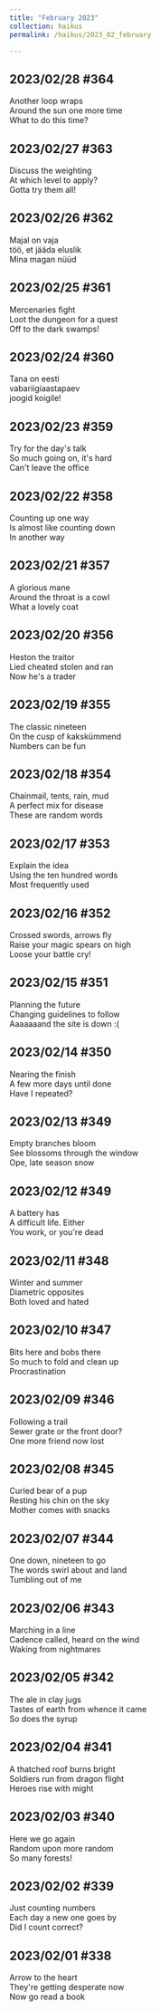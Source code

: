 ```yaml
---
title: "February 2023"
collection: haikus
permalink: /haikus/2023_02_february

---
```

## 2023/02/28 #364
Another loop wraps \
Around the sun one more time \
What to do this time?

## 2023/02/27 #363
Discuss the weighting \
At which level to apply? \
Gotta try them all!

## 2023/02/26 #362
Majal on vaja \
töö, et jääda eluslik \
Mina magan nüüd

## 2023/02/25 #361
Mercenaries fight \
Loot the dungeon for a quest \
Off to the dark swamps!

## 2023/02/24 #360
Tana on eesti \
vabariigiaastapaev \
joogid koigile!

## 2023/02/23 #359
Try for the day's talk \
So much going on, it's hard \
Can't leave the office

## 2023/02/22 #358
Counting up one way \
Is almost like counting down \
In another way

## 2023/02/21 #357
A glorious mane \
Around the throat is a cowl \
What a lovely coat

## 2023/02/20 #356
Heston the traitor \
Lied cheated stolen and ran \
Now he's a trader

## 2023/02/19 #355
The classic nineteen \
On the cusp of kakskümmend \
Numbers can be fun

## 2023/02/18 #354
Chainmail, tents, rain, mud \
A perfect mix for disease \
These are random words

## 2023/02/17 #353
Explain the idea \
Using the ten hundred words \
Most frequently used

## 2023/02/16 #352
Crossed swords, arrows fly \
Raise your magic spears on high \
Loose your battle cry!

## 2023/02/15 #351
Planning the future \
Changing guidelines to follow \
Aaaaaaand the site is down :(

## 2023/02/14 #350
Nearing the finish \
A few more days until done \
Have I repeated?

## 2023/02/13 #349
Empty branches bloom \
See blossoms through the window \
Ope, late season snow

## 2023/02/12 #349
A battery has \
A difficult life. Either \
You work, or you're dead

## 2023/02/11 #348
Winter and summer \
Diametric opposites \
Both loved and hated

## 2023/02/10 #347
Bits here and bobs there \
So much to fold and clean up \
Procrastination

## 2023/02/09 #346
Following a trail \
Sewer grate or the front door? \
One more friend now lost

## 2023/02/08 #345
Curled bear of a pup \
Resting his chin on the sky \
Mother comes with snacks

## 2023/02/07 #344
One down, nineteen to go \
The words swirl about and land \
Tumbling out of me

## 2023/02/06 #343
Marching in a line \
Cadence called, heard on the wind \
Waking from nightmares

## 2023/02/05 #342
The ale in clay jugs \
Tastes of earth from whence it came \
So does the syrup

## 2023/02/04 #341
A thatched roof burns bright \
Soldiers run from dragon flight \
Heroes rise with might

## 2023/02/03 #340
Here we go again \
Random upon more random \
So many forests!

## 2023/02/02 #339
Just counting numbers \
Each day a new one goes by \
Did I count correct?

## 2023/02/01 #338
Arrow to the heart \
They're getting desperate now \
Now go read a book






<!-- Heading 1
======

Heading 2  
======

Heading 3
====== -->
